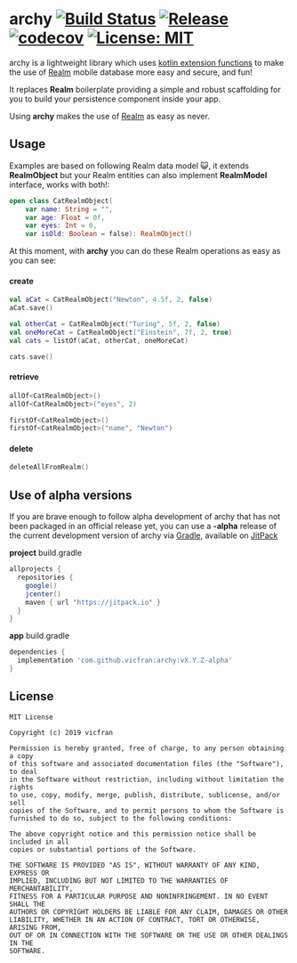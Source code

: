 # archy [![Build Status](https://travis-ci.com/vicfran/archy.svg?branch=dev)](https://travis-ci.com/vicfran/archy) [![Release](https://jitpack.io/v/vicfran/archy.svg)](https://jitpack.io/#vicfran/archy) [![codecov](https://codecov.io/gh/vicfran/archy/branch/dev/graph/badge.svg)](https://codecov.io/gh/vicfran/archy) [![License: MIT](https://img.shields.io/badge/License-MIT-yellow.svg)](https://opensource.org/licenses/MIT)
archy is a lightweight library which uses [kotlin extension functions](https://kotlinlang.org/docs/reference/extensions.html) to make the use of [Realm](https://realm.io/) mobile database more easy and secure, and fun!

It replaces **Realm** boilerplate providing a simple and robust scaffolding for you to build your persistence component inside your app.

Using **archy** makes the use of [Realm](https://realm.io/) as easy as never.

## Usage

Examples are based on following Realm data model :smiley_cat:, it extends **RealmObject** but your Realm entities can also implement **RealmModel** interface, works with both!:
``` kotlin
open class CatRealmObject(
    var name: String = "",
    var age: Float = 0f,
    var eyes: Int = 0,
    var isOld: Boolean = false): RealmObject()
```

At this moment, with **archy** you can do these Realm operations as easy as you can see:

#### create
``` kotlin
val aCat = CatRealmObject("Newton", 4.5f, 2, false)
aCat.save()
```

``` kotlin
val otherCat = CatRealmObject("Turing", 5f, 2, false)
val oneMoreCat = CatRealmObject("Einstein", 7f, 2, true)
val cats = listOf(aCat, otherCat, oneMoreCat)

cats.save()
```

#### retrieve
``` kotlin
allOf<CatRealmObject>()
allOf<CatRealmObject>("eyes", 2)
```

``` kotlin
firstOf<CatRealmObject>()
firstOf<CatRealmObject>("name", "Newton")
```

#### delete
``` kotlin
deleteAllFromRealm()
```

## Use of alpha versions
If you are brave enough to follow alpha development of archy that has not been packaged in an official release yet, you can use a **-alpha** release of the current development version of archy via [Gradle](https://gradle.org/), available on [JitPack](https://jitpack.io/#vicfran/archy)

**project** build.gradle
```groovy
allprojects {
  repositories {
    google()
    jcenter()
    maven { url "https://jitpack.io" }
  }
}
```

**app** build.gradle
``` groovy
dependencies {
  implementation 'com.github.vicfran:archy:vX.Y.Z-alpha'
}
```

## License

    MIT License

    Copyright (c) 2019 vicfran

    Permission is hereby granted, free of charge, to any person obtaining a copy
    of this software and associated documentation files (the "Software"), to deal
    in the Software without restriction, including without limitation the rights
    to use, copy, modify, merge, publish, distribute, sublicense, and/or sell
    copies of the Software, and to permit persons to whom the Software is
    furnished to do so, subject to the following conditions:

    The above copyright notice and this permission notice shall be included in all
    copies or substantial portions of the Software.

    THE SOFTWARE IS PROVIDED "AS IS", WITHOUT WARRANTY OF ANY KIND, EXPRESS OR
    IMPLIED, INCLUDING BUT NOT LIMITED TO THE WARRANTIES OF MERCHANTABILITY,
    FITNESS FOR A PARTICULAR PURPOSE AND NONINFRINGEMENT. IN NO EVENT SHALL THE
    AUTHORS OR COPYRIGHT HOLDERS BE LIABLE FOR ANY CLAIM, DAMAGES OR OTHER
    LIABILITY, WHETHER IN AN ACTION OF CONTRACT, TORT OR OTHERWISE, ARISING FROM,
    OUT OF OR IN CONNECTION WITH THE SOFTWARE OR THE USE OR OTHER DEALINGS IN THE
    SOFTWARE.